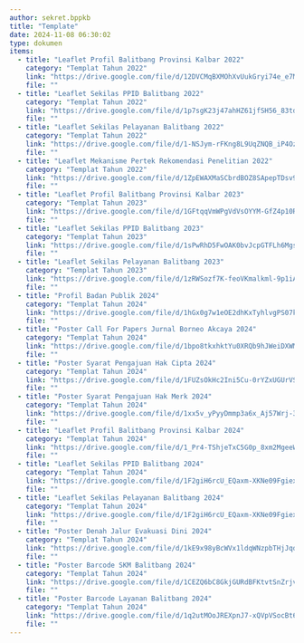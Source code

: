 ```yaml
---
author: sekret.bppkb
title: "Template"
date: 2024-11-08 06:30:02
type: dokumen
items: 
  - title: "Leaflet Profil Balitbang Provinsi Kalbar 2022"
    category: "Templat Tahun 2022"
    link: "https://drive.google.com/file/d/12DVCMqBXMOhXvUukGryi74e_e7MP06ik/preview"
    file: ""
  - title: "Leaflet Sekilas PPID Balitbang 2022"
    category: "Templat Tahun 2022"
    link: "https://drive.google.com/file/d/1p7sgK23j47ahHZ61jfSH56_83td3EMLJ/preview"
    file: ""
  - title: "Leaflet Sekilas Pelayanan Balitbang 2022"
    category: "Templat Tahun 2022"
    link: "https://drive.google.com/file/d/1-NSJym-rFKng8L9UqZNQB_iP4Oz1u8yP/preview"
    file: ""
  - title: "Leaflet Mekanisme Pertek Rekomendasi Penelitian 2022"
    category: "Templat Tahun 2022"
    link: "https://drive.google.com/file/d/1ZpEWAXMaSCbrdBOZ8SApepTDsv9JL6IL/preview"
    file: ""
  - title: "Leaflet Profil Balitbang Provinsi Kalbar 2023"
    category: "Templat Tahun 2023"
    link: "https://drive.google.com/file/d/1GFtqqVmWPgVdVsOYYM-GfZ4p10RnSlwc/preview"
    file: ""
  - title: "Leaflet Sekilas PPID Balitbang 2023"
    category: "Templat Tahun 2023"
    link: "https://drive.google.com/file/d/1sPwRhD5FwOAK0bvJcpGTFLh6MgsRxBn1/preview"
    file: ""
  - title: "Leaflet Sekilas Pelayanan Balitbang 2023"
    category: "Templat Tahun 2023"
    link: "https://drive.google.com/file/d/1zRWSozf7K-feoVKmalkml-9p1iAep3v-/preview"
    file: ""
  - title: "Profil Badan Publik 2024"
    category: "Templat Tahun 2024"
    link: "https://drive.google.com/file/d/1hGx0g7w1eOE2dhKxTyhlvgPS07kfO0JF/preview"
    file: ""
  - title: "Poster Call For Papers Jurnal Borneo Akcaya 2024"
    category: "Templat Tahun 2024"
    link: "https://drive.google.com/file/d/1bpo8tkxhktYu0XRQb9hJWeiDXWMWTJpq/preview"
    file: ""
  - title: "Poster Syarat Pengajuan Hak Cipta 2024"
    category: "Templat Tahun 2024"
    link: "https://drive.google.com/file/d/1FUZsOkHc2Ini5Cu-0rYZxUGUrVS2-Hoe/preview"
    file: ""
  - title: "Poster Syarat Pengajuan Hak Merk 2024"
    category: "Templat Tahun 2024"
    link: "https://drive.google.com/file/d/1xx5v_yPyyDmmp3a6x_Aj57Wrj-3L2ycZ/preview"
    file: ""
  - title: "Leaflet Profil Balitbang Provinsi Kalbar 2024"
    category: "Templat Tahun 2024"
    link: "https://drive.google.com/file/d/1_Pr4-TShjeTxC5G0p_8xm2MgeeWrfCDk/preview"
    file: ""
  - title: "Leaflet Sekilas PPID Balitbang 2024"
    category: "Templat Tahun 2024"
    link: "https://drive.google.com/file/d/1F2giH6rcU_EQaxm-XKNe09FgiexWQc4g/preview"
    file: ""
  - title: "Leaflet Sekilas Pelayanan Balitbang 2024"
    category: "Templat Tahun 2024"
    link: "https://drive.google.com/file/d/1F2giH6rcU_EQaxm-XKNe09FgiexWQc4g/preview"
    file: ""
  - title: "Poster Denah Jalur Evakuasi Dini 2024"
    category: "Templat Tahun 2024"
    link: "https://drive.google.com/file/d/1kE9x98yBcWVx1ldqWNzpbTHjJqdjI_zK/preview"
    file: ""
  - title: "Poster Barcode SKM Balitbang 2024"
    category: "Templat Tahun 2024"
    link: "https://drive.google.com/file/d/1CEZQ6bC8GkjGURdBFKtvtSnZrjvJQGt8/preview"
    file: ""
  - title: "Poster Barcode Layanan Balitbang 2024"
    category: "Templat Tahun 2024"
    link: "https://drive.google.com/file/d/1q2utMOoJREXpnJ7-xQVpVSocBt6kN49w/preview"
    file: ""
---
```

